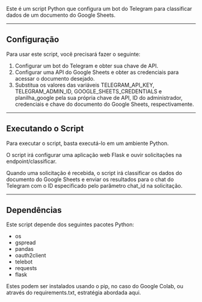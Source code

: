 Este é um script Python que configura um bot do Telegram para classificar dados de um documento do Google Sheets.

---

## Configuração
Para usar este script, você precisará fazer o seguinte:

1. Configurar um bot do Telegram e obter sua chave de API.
2. Configurar uma API do Google Sheets e obter as credenciais para acessar o documento desejado.
3. Substitua os valores das variáveis TELEGRAM_API_KEY, TELEGRAM_ADMIN_ID, GOOGLE_SHEETS_CREDENTIALS e planilha_google pela sua própria chave de API, ID do administrador, credenciais e chave do documento do Google Sheets, respectivamente.

---


## Executando o Script
Para executar o script, basta executá-lo em um ambiente Python. 

O script irá configurar uma aplicação web Flask e ouvir solicitações na endpoint/classificar. 

Quando uma solicitação é recebida, o script irá classificar os dados do documento do Google Sheets e enviar os resultados para o chat do Telegram com o ID especificado pelo parâmetro chat_id na solicitação.

---

## Dependências
Este script depende dos seguintes pacotes Python:

- os
- gspread
- pandas
- oauth2client
- telebot
- requests
- flask

Estes podem ser instalados usando o pip, no caso do Google Colab, ou através do requirements.txt, estratégia abordada aqui.
